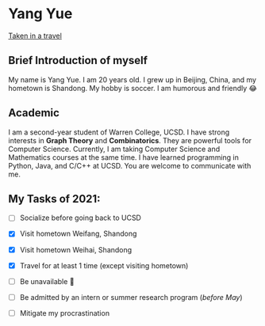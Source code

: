 # Yang Yue
[Taken in a travel](image_general/CSE110_PHOTO1.jpg)

## Brief Introduction of myself
My name is Yang Yue. I am 20 years old. I grew up in Beijing, China, and my hometown is Shandong. My hobby is soccer. I am humorous and friendly :joy:

## Academic
I am a second-year student of Warren College, UCSD. I have strong interests in **Graph Theory** and **Combinatorics**. They are powerful tools for Computer Science. Currently, I am taking Computer Science and Mathematics courses at the same time. I have learned programming in Python, Java, and C/C++ at UCSD. You are welcome to communicate with me. 

## My Tasks of 2021:
- [ ] Socialize before going back to UCSD
- [x] Visit hometown Weifang, Shandong
- [x] Visit hometown Weihai, Shandong
- [x] Travel for at least 1 time (except visiting hometown)
- [ ] Be unavailable :wolf:
- [ ] Be admitted by an intern or summer research program (*before May*)
- [ ] Mitigate my procrastination


 




